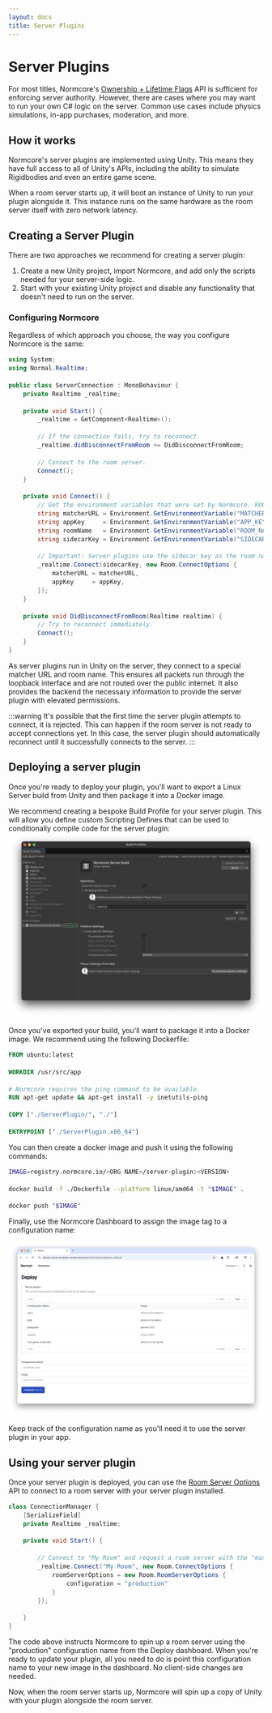 ```yaml
---
layout: docs
title: Server Plugins
---
```

# Server Plugins
For most titles, Normcore's [Ownership + Lifetime Flags](../room/ownership-and-lifetime-flags.md) API is sufficient for enforcing server authority. However, there are cases where you may want to run your own C# logic on the server. Common use cases include physics simulations, in-app purchases, moderation, and more.

## How it works
Normcore's server plugins are implemented using Unity. This means they have full access to all of Unity's APIs, including the ability to simulate Rigidbodies and even an entire game scene.

When a room server starts up, it will boot an instance of Unity to run your plugin alongside it. This instance runs on the same hardware as the room server itself with zero network latency.

## Creating a Server Plugin

There are two approaches we recommend for creating a server plugin:

1. Create a new Unity project, import Normcore, and add only the scripts needed for your server-side logic.
2. Start with your existing Unity project and disable any functionality that doesn't need to run on the server.

### Configuring Normcore
Regardless of which approach you choose, the way you configure Normcore is the same:

```csharp
using System;
using Normal.Realtime;

public class ServerConnection : MonoBehaviour {
    private Realtime _realtime;

    private void Start() {
        _realtime = GetComponent<Realtime>();

        // If the connection fails, try to reconnect.
        _realtime.didDisconnectFromRoom += DidDisconnectFromRoom;

        // Connect to the room server.
        Connect();
    }

    private void Connect() {
        // Get the environment variables that were set by Normcore. ROOM_NAME is not required for the connection, but is made available for your own use.
        string matcherURL = Environment.GetEnvironmentVariable("MATCHER_URL");
        string appKey     = Environment.GetEnvironmentVariable("APP_KEY");
        string roomName   = Environment.GetEnvironmentVariable("ROOM_NAME");
        string sidecarKey = Environment.GetEnvironmentVariable("SIDECAR_KEY");

        // Important: Server plugins use the sidecar key as the room name!
        _realtime.Connect(sidecarKey, new Room.ConnectOptions {
            matcherURL = matcherURL,
            appKey     = appKey,
        });
    }

    private void DidDisconnectFromRoom(Realtime realtime) {
        // Try to reconnect immediately.
        Connect();
    }
}
```

As server plugins run in Unity on the server, they connect to a special matcher URL and room name. This ensures all packets run through the loopback interface and are not routed over the public internet. It also provides the backend the necessary information to provide the server plugin with elevated permissions.

:::warning
It's possible that the first time the server plugin attempts to connect, it is rejected. This can happen if the room server is not ready to accept connections yet. In this case, the server plugin should automatically reconnect until it successfully connects to the server.
:::

## Deploying a server plugin
Once you're ready to deploy your plugin, you'll want to export a Linux Server build from Unity and then package it into a Docker image.

We recommend creating a bespoke Build Profile for your server plugin. This will allow you define custom Scripting Defines that can be used to conditionally compile code for the server plugin:
![](./server-plugins/build-profile.png)

Once you've exported your build, you'll want to package it into a Docker image. We recommend using the following Dockerfile:

```dockerfile
FROM ubuntu:latest

WORKDIR /usr/src/app

# Normcore requires the ping command to be available.
RUN apt-get update && apt-get install -y inetutils-ping

COPY ["./ServerPlugin/", "./"]

ENTRYPOINT ["./ServerPlugin.x86_64"]
```

You can then create a docker image and push it using the following commands:

```bash
IMAGE=registry.normcore.io/<ORG NAME>/server-plugin:<VERSION>

docker build -f ./Dockerfile --platform linux/amd64 -t "$IMAGE" .

docker push "$IMAGE"
```

Finally, use the Normcore Dashboard to assign the image tag to a configuration name:

![](./server-plugins/deploy.png)

Keep track of the configuration name as you'll need it to use the server plugin in your app.

## Using your server plugin

Once your server plugin is deployed, you can use the [Room Server Options](../room/room-server-options.md) API to connect to a room server with your server plugin installed.

```csharp
class ConnectionManager {
    [SerializeField]
    private Realtime _realtime;

    private void Start() {

        // Connect to "My Room" and request a room server with the "max_game_mode_test" server plugin.
        _realtime.Connect("My Room", new Room.ConnectOptions {
            roomServerOptions = new Room.RoomServerOptions {
                configuration = "production"
            }
        });

    }
}
```

The code above instructs Normcore to spin up a room server using the "production" configuration name from the Deploy dashboard. When you're ready to update your plugin, all you need to do is point this configuration name to your new image in the dashboard. No client-side changes are needed.

Now, when the room server starts up, Normcore will spin up a copy of Unity with your plugin alongside the room server.
